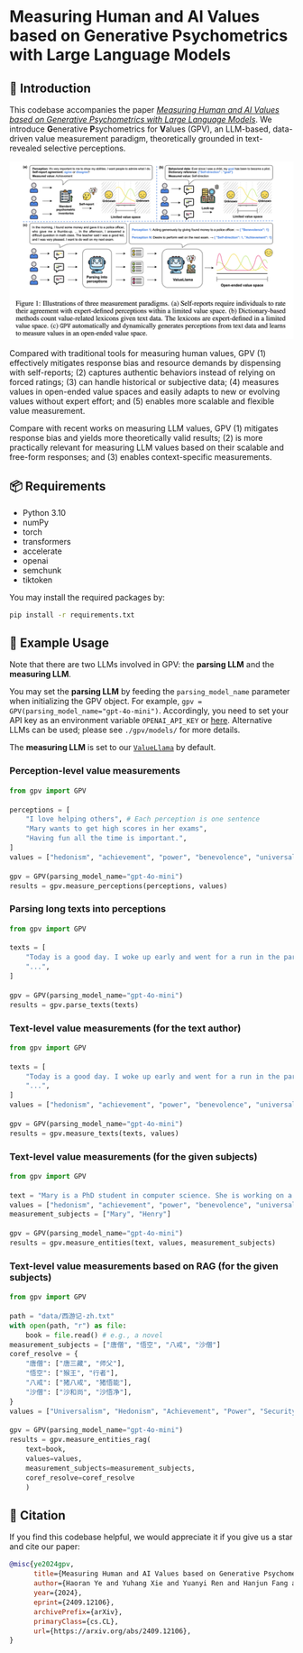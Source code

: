 # Measuring Human and AI Values based on Generative Psychometrics with Large Language Models

## 🚀 Introduction

This codebase accompanies the paper [*Measuring Human and AI Values based on Generative Psychometrics with Large Language Models*](https://arxiv.org/abs/2409.12106). We introduce **G**enerative **P**sychometrics for **V**alues (GPV), an LLM-based, data-driven value measurement paradigm, theoretically grounded in text-revealed selective perceptions.

![Diagram of GPV](./assets/diagram.png)

Compared with traditional tools for measuring human values, GPV (1) effectively mitigates response bias and resource demands by dispensing with self-reports; (2) captures authentic behaviors instead of relying on forced ratings; (3) can handle historical or subjective data; (4) measures values in open-ended value spaces and easily adapts to new or evolving values without expert effort; and (5) enables more scalable and flexible value measurement.

Compare with recent works on measuring LLM values, GPV (1) mitigates response bias and yields more theoretically valid results; (2) is more practically relevant for measuring LLM values based on their scalable and free-form responses; and (3) enables context-specific measurements.

## 📦 Requirements
- Python 3.10
- numPy
- torch
- transformers
- accelerate
- openai
- semchunk
- tiktoken

You may install the required packages by:
```bash
pip install -r requirements.txt
```

## 🔑 Example Usage

Note that there are two LLMs involved in GPV: the **parsing LLM** and the **measuring LLM**. 

You may set the **parsing LLM** by feeding the `parsing_model_name` parameter when initializing the GPV object. For example, `gpv = GPV(parsing_model_name="gpt-4o-mini")`. Accordingly, you need to set your API key as an environment variable `OPENAI_API_KEY` or [here](./gpv/models/models.py). Alternative LLMs can be used; please see `./gpv/models/` for more details.

The **measuring LLM** is set to our [`ValueLlama`](https://huggingface.co/Value4AI/ValueLlama-3-8B) by default.

### Perception-level value measurements
```python
from gpv import GPV

perceptions = [
    "I love helping others", # Each perception is one sentence
    "Mary wants to get high scores in her exams",
    "Having fun all the time is important.",
]
values = ["hedonism", "achievement", "power", "benevolence", "universalism"]

gpv = GPV(parsing_model_name="gpt-4o-mini")
results = gpv.measure_perceptions(perceptions, values)
```

### Parsing long texts into perceptions
```python
from gpv import GPV

texts = [
    "Today is a good day. I woke up early and went for a run in the park. The weather was perfect, and I felt energized. After my run, I had a healthy breakfast and spent some time reading a book. In the afternoon, I met up with some friends for lunch, and we had a great time catching up. I feel grateful for the wonderful day I had and look forward to more days like this...", # e.g., a blog post
    "...",
]

gpv = GPV(parsing_model_name="gpt-4o-mini")
results = gpv.parse_texts(texts)
```

### Text-level value measurements (for the text author)
```python
from gpv import GPV

texts = [
    "Today is a good day. I woke up early and went for a run in the park. The weather was perfect, and I felt energized. After my run, I had a healthy breakfast and spent some time reading a book. In the afternoon, I met up with some friends for lunch, and we had a great time catching up. I feel grateful for the wonderful day I had and look forward to more days like this...", # e.g., a blog post
    "...",
]
values = ["hedonism", "achievement", "power", "benevolence", "universalism"]

gpv = GPV(parsing_model_name="gpt-4o-mini")
results = gpv.measure_texts(texts, values)
```

### Text-level value measurements (for the given subjects)
```python
from gpv import GPV

text = "Mary is a PhD student in computer science. She is working on a project that aims to develop a new algorithm for image recognition. She is very passionate about her work and spends most of her time in the lab. She is determined to make a breakthrough in her field and become a successful researcher. Henry, on the other hand, is a high school student who is struggling with his grades. He is not interested in studying and spends most of his time playing video games. He is not motivated to do well in school and often skips classes. He dreams of becoming a professional gamer and making a living by playing video games."  # e.g., an essay
values = ["hedonism", "achievement", "power", "benevolence", "universalism"]
measurement_subjects = ["Mary", "Henry"]

gpv = GPV(parsing_model_name="gpt-4o-mini")
results = gpv.measure_entities(text, values, measurement_subjects)
```

### Text-level value measurements based on RAG (for the given subjects)
```python
from gpv import GPV

path = "data/西游记-zh.txt"
with open(path, "r") as file:
    book = file.read() # e.g., a novel
measurement_subjects = ["唐僧", "悟空", "八戒", "沙僧"]
coref_resolve = {
    "唐僧": ["唐三藏", "师父"],
    "悟空": ["猴王", "行者"],
    "八戒": ["猪八戒", "猪悟能"],
    "沙僧": ["沙和尚", "沙悟净"],
}
values = ["Universalism", "Hedonism", "Achievement", "Power", "Security", "Self-Direction", "Stimulation", "Tradition", "Benevolence", "Conformity"]

gpv = GPV(parsing_model_name="gpt-4o-mini")
results = gpv.measure_entities_rag(
    text=book,
    values=values,
    measurement_subjects=measurement_subjects,
    coref_resolve=coref_resolve
    )
```

## 📄 Citation

If you find this codebase helpful, we would appreciate it if you give us a star and cite our paper:

```bibtex
@misc{ye2024gpv,
      title={Measuring Human and AI Values based on Generative Psychometrics with Large Language Models}, 
      author={Haoran Ye and Yuhang Xie and Yuanyi Ren and Hanjun Fang and Xin Zhang and Guojie Song},
      year={2024},
      eprint={2409.12106},
      archivePrefix={arXiv},
      primaryClass={cs.CL},
      url={https://arxiv.org/abs/2409.12106}, 
}
```
